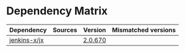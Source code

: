 # Dependency Matrix

Dependency | Sources | Version | Mismatched versions
---------- | ------- | ------- | -------------------
[jenkins-x/jx](https://github.com/jenkins-x/jx.git) |  | [2.0.670](https://github.com/jenkins-x/jx/releases/tag/v2.0.670) | 
